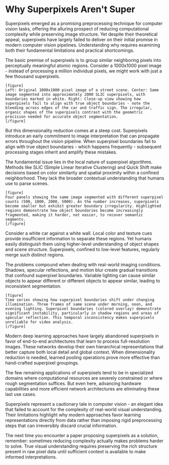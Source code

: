 # Why Superpixels Aren't Super

Superpixels emerged as a promising preprocessing technique for computer vision tasks, offering the alluring prospect of reducing computational complexity while preserving image structure. Yet despite their theoretical appeal, superpixels have largely failed to deliver on their initial promise in modern computer vision pipelines. Understanding why requires examining both their fundamental limitations and practical shortcomings.

The basic premise of superpixels is to group similar neighboring pixels into perceptually meaningful atomic regions. Consider a 1000x1000 pixel image - instead of processing a million individual pixels, we might work with just a few thousand superpixels.

```
[figure]
Left: Original 1000x1000 pixel image of a street scene. Center: Same image segmented into approximately 2000 SLIC superpixels, with boundaries marked in white. Right: Close-up view showing how superpixels fail to align with true object boundaries - note the bleeding across edges of the car and traffic sign. The irregular, organic shapes of the superpixels contrast with the geometric precision needed for accurate object segmentation.
[/figure]
```

But this dimensionality reduction comes at a steep cost. Superpixels introduce an early commitment to image interpretation that can propagate errors throughout the vision pipeline. When superpixel boundaries fail to align with true object boundaries - which happens frequently - subsequent processing stages inherit and amplify these mistakes.

The fundamental issue lies in the local nature of superpixel algorithms. Methods like SLIC (Simple Linear Iterative Clustering) and Quick Shift make decisions based on color similarity and spatial proximity within a confined neighborhood. They lack the broader contextual understanding that humans use to parse scenes.

```
[figure]
Four panels showing the same image segmented with different superpixel counts (500, 1000, 2000, 5000). As the number increases, superpixels become smaller but exhibit greater boundary irregularity. Highlighted regions demonstrate how object boundaries become increasingly fragmented, making it harder, not easier, to recover semantic segments.
[/figure]
```

Consider a white car against a white wall. Local color and texture cues provide insufficient information to separate these regions. Yet humans easily distinguish them using higher-level understanding of object shapes and scene structure. Superpixels, confined to low-level features, regularly merge such distinct regions.

The problems compound when dealing with real-world imaging conditions. Shadows, specular reflections, and motion blur create gradual transitions that confound superpixel boundaries. Variable lighting can cause similar objects to appear different or different objects to appear similar, leading to inconsistent segmentation.

```
[figure]
Time series showing how superpixel boundaries shift under changing illumination. Three frames of same scene under morning, noon, and evening lighting. Superpixel boundaries (colored overlay) demonstrate significant instability, particularly in shadow regions and areas of specular reflection. This temporal inconsistency makes superpixels unreliable for video analysis.
[/figure]
```

Modern deep learning approaches have largely abandoned superpixels in favor of end-to-end architectures that learn to process full-resolution images. These networks develop their own hierarchical representations that better capture both local detail and global context. When dimensionality reduction is needed, learned pooling operations prove more effective than hand-crafted superpixel groupings.

The few remaining applications of superpixels tend to be in specialized domains where computational resources are severely constrained or where rough segmentation suffices. But even here, advancing hardware capabilities and more efficient network architectures are eliminating these last use cases.

Superpixels represent a cautionary tale in computer vision - an elegant idea that failed to account for the complexity of real-world visual understanding. Their limitations highlight why modern approaches favor learning representations directly from data rather than imposing rigid preprocessing steps that can irreversibly discard crucial information.

The next time you encounter a paper proposing superpixels as a solution, remember: sometimes reducing complexity actually makes problems harder to solve. True visual understanding requires preserving the rich structure present in raw pixel data until sufficient context is available to make informed interpretations.
